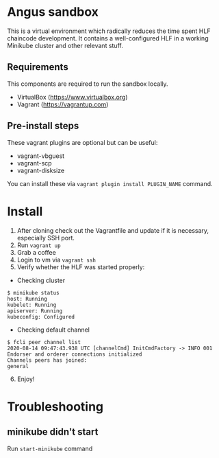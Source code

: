 # Angus sandbox

This is a virtual environment which radically reduces the time spent HLF chaincode development.
It contains a well-configured HLF in a working Minikube cluster and other relevant stuff.

## Requirements

This components are required to run the sandbox locally.
- VirtualBox (https://www.virtualbox.org)
- Vagrant (https://vagrantup.com)

## Pre-install steps

These vagrant plugins are optional but can be useful:
- vagrant-vbguest
- vagrant-scp
- vagrant-disksize

You can install these via `vagrant plugin install PLUGIN_NAME` command.

# Install

1. After cloning check out the Vagrantfile and update if it is necessary, especially SSH port.
2. Run `vagrant up` 
3. Grab a coffee
4. Login to vm via `vagrant ssh`
5. Verify whether the HLF was started properly: 
- Checking cluster
```
$ minikube status
host: Running
kubelet: Running
apiserver: Running
kubeconfig: Configured
```
- Checking default channel
```
$ fcli peer channel list
2020-08-14 09:47:43.938 UTC [channelCmd] InitCmdFactory -> INFO 001 Endorser and orderer connections initialized
Channels peers has joined:
general
```
6. Enjoy!

# Troubleshooting
## minikube didn't start
Run `start-minikube` command



